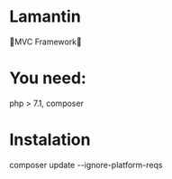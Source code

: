 # Lamantin
🐘MVC Framework🐘

# You need:
php > 7.1, composer

# Instalation
composer update --ignore-platform-reqs
